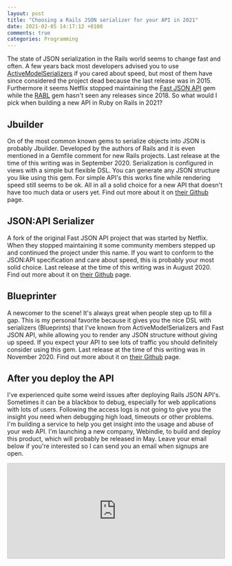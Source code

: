 ```yaml
---
layout: post
title: "Choosing a Rails JSON serializer for your API in 2021"
date: 2021-02-05 14:17:12 +0100
comments: true
categories: Programming
---
```


The state of JSON serialization in the Rails world seems to change fast and often. A few years back most developers advised you to use [ActiveModelSerializers](https://github.com/rails-api/active_model_serializers) if you cared about speed, but most of them have since considered the project dead because the last release was in 2015. Furthermore it seems Netflix stopped maintaining the [Fast JSON API](https://github.com/Netflix/fast_jsonapi) gem while the [RABL](https://github.com/nesquena/rabl) gem hasn't seen any releases since 2018. So what would I pick when building a new API in Ruby on Rails in 2021?

## Jbuilder
On of the most common known gems to serialize objects into JSON is probably Jbuilder. Developed by the authors of Rails and it is even mentioned in a Gemfile comment for new Rails projects. Last release at the time of this writing was in September 2020. Serialization is configured in views with a simple but flexible DSL. You can generate any JSON structure you like using this gem. For simple API's this works fine while rendering speed still seems to be ok. All in all a solid choice for a new API that doesn't have too much data or users yet. Find out more about it on [their Github](https://github.com/rails/jbuilder) page.

## JSON:API Serializer
A fork of the original Fast JSON API project that was started by Netflix. When they stopped maintaining it some community members stepped up and continued the project under this name. If you want to conform to the JSON:API specification and care about speed, this is probably your most solid choice. Last release at the time of this writing was in August 2020. Find out more about it on [their Github](https://github.com/jsonapi-serializer/jsonapi-serializer) page.

## Blueprinter
A newcomer to the scene! It's always great when people step up to fill a gap. This is my personal favorite because it gives you the nice DSL with serializers (Blueprints) that I've known from ActiveModelSerializers and Fast JSON API, while allowing you to render any JSON structure without giving up speed. If you expect your API to see lots of traffic you should definitely consider using this gem. Last release at the time of this writing was in November 2020. Find out more about it on [their Github](https://github.com/procore/blueprinter) page.

## After you deploy the API
I've experienced quite some weird issues after deploying Rails JSON API's. Sometimes it can be a blackbox to debug, especially for web applications with lots of users. Following the access logs is not going to give you the insight you need when debugging high load, timeouts or other problems. I'm building a service to help you get insight into the usage and abuse of your web API. I'm launching a new company, Webindie, to build and deploy this product, which will probably be released in May. Leave your email below if you're interested so I can send you an email when signups are open.

<iframe
scrolling="no"
style="width:100%!important;height:220px;border:1px #ccc solid !important"
src="https://buttondown.email/webindie-announcements?as_embed=true"
></iframe><br /><br />
